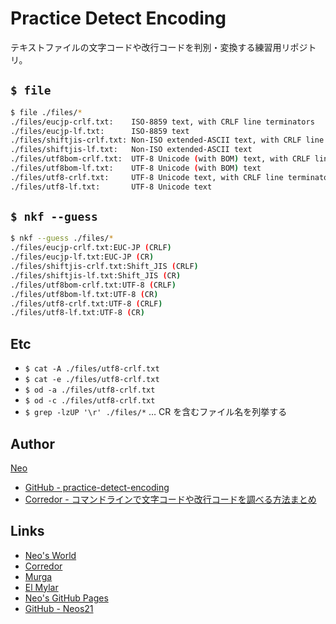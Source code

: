 # Practice Detect Encoding

テキストファイルの文字コードや改行コードを判別・変換する練習用リポジトリ。


## `$ file`

```sh
$ file ./files/*
./files/eucjp-crlf.txt:    ISO-8859 text, with CRLF line terminators
./files/eucjp-lf.txt:      ISO-8859 text
./files/shiftjis-crlf.txt: Non-ISO extended-ASCII text, with CRLF line terminators
./files/shiftjis-lf.txt:   Non-ISO extended-ASCII text
./files/utf8bom-crlf.txt:  UTF-8 Unicode (with BOM) text, with CRLF line terminators
./files/utf8bom-lf.txt:    UTF-8 Unicode (with BOM) text
./files/utf8-crlf.txt:     UTF-8 Unicode text, with CRLF line terminators
./files/utf8-lf.txt:       UTF-8 Unicode text
```


## `$ nkf --guess`

```sh
$ nkf --guess ./files/*
./files/eucjp-crlf.txt:EUC-JP (CRLF)
./files/eucjp-lf.txt:EUC-JP (CR)
./files/shiftjis-crlf.txt:Shift_JIS (CRLF)
./files/shiftjis-lf.txt:Shift_JIS (CR)
./files/utf8bom-crlf.txt:UTF-8 (CRLF)
./files/utf8bom-lf.txt:UTF-8 (CR)
./files/utf8-crlf.txt:UTF-8 (CRLF)
./files/utf8-lf.txt:UTF-8 (CR)
```


## Etc

- `$ cat -A ./files/utf8-crlf.txt`
- `$ cat -e ./files/utf8-crlf.txt`
- `$ od -a ./files/utf8-crlf.txt`
- `$ od -c ./files/utf8-crlf.txt`
- `$ grep -lzUP '\r' ./files/*` … CR を含むファイル名を列挙する

## Author

[Neo](http://neo.s21.xrea.com/)

- [GitHub - practice-detect-encoding](https://github.com/Neos21/practice-detect-encoding)
- [Corredor -  コマンドラインで文字コードや改行コードを調べる方法まとめ](https://neos21.hatenablog.com/entry/2018/04/11/080000)


## Links

- [Neo's World](http://neo.s21.xrea.com/)
- [Corredor](https://neos21.hatenablog.com/)
- [Murga](https://neos21.hatenablog.jp/)
- [El Mylar](https://neos21.hateblo.jp/)
- [Neo's GitHub Pages](https://neos21.github.io/)
- [GitHub - Neos21](https://github.com/Neos21/)
